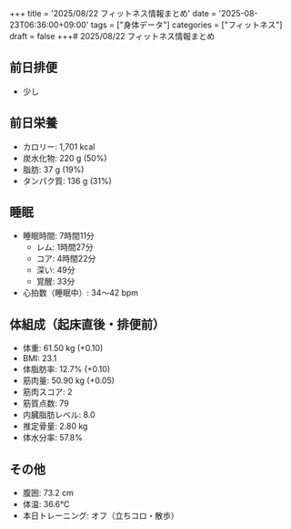 +++
title = '2025/08/22 フィットネス情報まとめ'
date = '2025-08-23T06:36:00+09:00'
tags = ["身体データ"]
categories = ["フィットネス"]
draft = false
+++# 2025/08/22 フィットネス情報まとめ

## 前日排便
- 少し

## 前日栄養
- カロリー: 1,701 kcal
- 炭水化物: 220 g (50%)
- 脂肪: 37 g (19%)
- タンパク質: 136 g (31%)

## 睡眠
- 睡眠時間: 7時間11分
  - レム: 1時間27分
  - コア: 4時間22分
  - 深い: 49分
  - 覚醒: 33分
- 心拍数（睡眠中）: 34〜42 bpm

## 体組成（起床直後・排便前）
- 体重: 61.50 kg (+0.10)
- BMI: 23.1
- 体脂肪率: 12.7% (+0.10)
- 筋肉量: 50.90 kg (+0.05)
- 筋肉スコア: 2
- 筋質点数: 79
- 内臓脂肪レベル: 8.0
- 推定骨量: 2.80 kg
- 体水分率: 57.8%

## その他
- 腹囲: 73.2 cm
- 体温: 36.6℃
- 本日トレーニング: オフ（立ちコロ・散歩）
